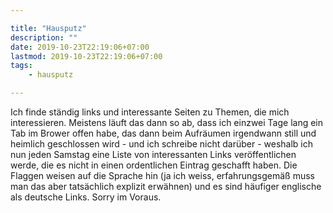 ```yaml
---

title: "Hausputz"
description: ""
date: 2019-10-23T22:19:06+07:00
lastmod: 2019-10-23T22:19:06+07:00
tags:
    - hausputz

---
```


Ich finde ständig links und interessante Seiten zu Themen, die mich interessieren. Meistens läuft das dann so ab, dass ich einzwei Tage lang ein Tab im Brower offen habe, das dann beim Aufräumen irgendwann still und heimlich geschlossen wird - und ich schreibe nicht darüber - weshalb ich nun jeden Samstag eine Liste von interessanten Links veröffentlichen werde, die es nicht in einen ordentlichen Eintrag geschafft haben. Die Flaggen weisen auf die Sprache hin (ja ich weiss, erfahrungsgemäß muss man das aber tatsächlich explizit erwähnen) und es sind häufiger englische als deutsche Links. Sorry im Voraus.
